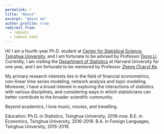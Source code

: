 ```yaml
---
permalink: /
title: "About"
excerpt: "About me"
author_profile: true
redirect_from: 
  - /about/
  - /about.html
---
```


Hi! I am a fourth-year Ph.D. student at [Center for Statistical Science](http://www.stat.tsinghua.edu.cn), [Tsinghua University](https://www.tsinghua.edu.cn/en/), and I am fortunate to be advised by Professor [Dong Li](http://www.stat.tsinghua.edu.cn/teachers/李东/). Currently, I am visiting the [Department of Statistics](https://statistics.fas.harvard.edu/home) at Harvard University for one year, and I am fortunate to be mentored by Professor [Zheng (Tracy) Ke](http://zke.fas.harvard.edu/index.html).

My primary research interests lies in the field of financial econometrics, non-linear time series modeling, network analysis and topic modeling. Moreover, I have a broad interest in exploring the interactions of statistics with various disciplines, and considering ways in which statisticians can better contribute to the broader scientific community.

Beyond academics, I love music, movies, and travelling.

Education:
Ph.D. in Statistics, Tsinghua University, 2019-now.
B.E. in Economics, Tsinghua University, 2016-2019.
B.A. in Foreign Languages, Tsinghua University, 2015-2019.
